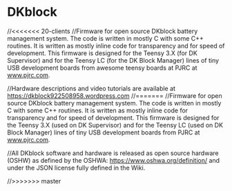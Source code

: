 # DKblock
//<<<<<<< 20-clients
//Firmware for open source DKblock battery management system. The code is written in mostly C with some C++ routines. It is written as mostly inline code for transparency and for speed of development. This firmware is designed for the Teensy 3.X (for DK Supervisor) and for the Teensy LC (for the DK Block Manager) lines of tiny USB development boards from awesome teensy boards at PJRC at www.pjrc.com.

//Hardware descriptions and video tutorials are available at https://dkblock922508958.wordpress.com
//=======
//Firmware for open source DKblock battery management system. The code is written in mostly C with some C++ routines. It is written as mostly inline code for transparency and for speed of development. This firmware is designed for the Teensy 3.X (used on DK Supervisor) and for the Teensy LC (used on DK Block Manager) lines of tiny USB development boards from PJRC at www.pjrc.com.

//All DKblock software and hardware is released as open source hardware (OSHW) as defined by the OSHWA: https://www.oshwa.org/definition/ and under the JSON license fully defined in the Wiki.

//>>>>>>> master
